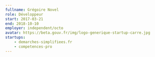```yaml
---
fullname: Grégoire Novel
role: Développeur
start: 2017-03-21
end: 2018-10-10
employer: independent/octo
avatar: https://beta.gouv.fr/img/logo-generique-startup-carre.jpg
startups:
    - demarches-simplifiees.fr
    - competences-pro
---
```

